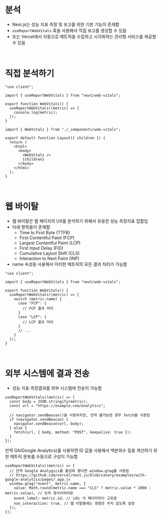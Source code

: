 # 분석

- Next.js는 성능 지표 측정 및 보고를 위한 기본 기능이 존재함
- `useReportWebVitals` 훅을 사용해서 직접 보고를 생성할 수 있음
- 또는 Vercel에서 자동으로 메트릭을 수집하고 시각화하는 관리형 서비스를 제공할 수 있음

<br/>

# 직접 분석하기

```tsx
"use client";

import { useReportWebVitals } from "next/web-vitals";

export function WebVitals() {
  useReportWebVitals((metric) => {
    console.log(metric);
  });
}
```

```tsx
import { WebVitals } from "./_components/web-vitals";

export default function Layout({ children }) {
  return (
    <html>
      <body>
        <WebVitals />
        {children}
      </body>
    </html>
  );
}
```

<br/>

# 웹 바이탈

- 웹 바이탈은 웹 페이지의 UX를 분석하기 위해서 유용한 성능 측정지표 집합임
- 아래 항목들이 존재함
  - Time to First Byte (TTFB)
  - First Contentful Paint (FCP)
  - Largest Contentful Paint (LCP)
  - First Input Delay (FID)
  - Cumulative Layout Shift (CLS)
  - Interaction to Next Paint (INP)
- name 속성을 사용해서 이러한 메트릭의 모든 결과 처리가 가능함

```tsx
"use client";

import { useReportWebVitals } from "next/web-vitals";

export function WebVitals() {
  useReportWebVitals((metric) => {
    switch (metric.name) {
      case "FCP": {
        // FCP 결과 처리
      }
      case "LCP": {
        // LCP 결과 처리
      }
      // ...
    }
  });
}
```

<br/>

# 외부 시스템에 결과 전송

- 성능 지표 측정결과를 외부 시스템에 전송이 가능함

```tsx
useReportWebVitals((metric) => {
  const body = JSON.stringify(metric);
  const url = "https://example.com/analytics";

  // navigator.sendBeacon()을 사용하지만, 만약 불가능한 경우 fetch를 사용함
  if (navigator.sendBeacon) {
    navigator.sendBeacon(url, body);
  } else {
    fetch(url, { body, method: "POST", keepalive: true });
  }
});
```

만약 GA(Google Analytics)를 사용하면 ID 값을 사용해서 백분위수 등을 계산하기 위한 메트릭 분포를 수동으로 구성이 가능함

```tsx
useReportWebVitals((metric) => {
  // 만약 Google Analygics를 활성화 했다면 window.gtag를 사용함
  // https://github.com/vercel/next.js/blob/canary/examples/with-google-analytics/pages/_app.js
  window.gtag("event", metric.name, {
    value: Math.round(metric.name === "CLS" ? metric.value * 1000 : metric.value), // 숫자 형식이여야함
    event_label: metric.id, // id는 각 페이지마다 고유함
    non_interaction: true, // 웹 이탈율에는 영향은 주지 않도록 설정
  });
});
```
